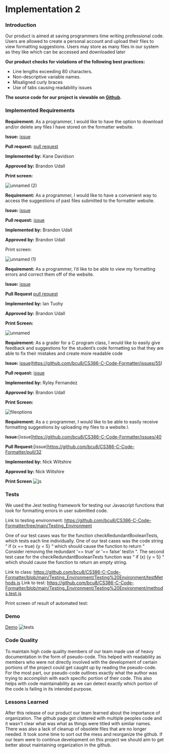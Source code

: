 
# Implementation 2

### Introduction

Our product is aimed at saving programmers time writing professional code. Users are allowed to create a personal account and upload their files to view formatting suggestions. Users may store as many files in our system as they like which can be accessed and downloaded later 

**Our product checks for violations of the following best practices:**
* Line lengths exceeding 80 characters.
* Non-descriptive variable names. 
* Misaligned curly braces
* Use of tabs causing readability issues

**The source code for our project is viewable on [Github](https://github.com/bcu8/CS386-C-Code-Formatter).**

### Implemented Requirements

**Requirement:** As a programmer, I would like to have the option to download and/or delete any files I have stored on the formatter website. 

**Issue:** [issue](https://github.com/bcu8/CS386-C-Code-Formatter/issues/60)

**Pull request:** [pull request](https://github.com/bcu8/CS386-C-Code-Formatter/pull/52)

**Implemented by:** Kane Davidson

**Approved by:** Brandon Udall 

**Print screen:**

![unnamed (2)](https://user-images.githubusercontent.com/102091712/235412628-c7c66847-107f-48ba-8e9c-35f3f2b6237c.png)


**Requirement:** As a programmer, I would like to have a convenient way to access the suggestions of past files submitted to the formatter website. 

**Issue:** [issue](https://github.com/bcu8/CS386-C-Code-Formatter/issues/59)

**Pull request:** [issue](https://github.com/bcu8/CS386-C-Code-Formatter/pull/50)

**Implemented by:** Brandon Udall

**Approved by:** Brandon Udall

Print screen: 

![unnamed (1)](https://user-images.githubusercontent.com/102091712/235412599-a4884390-3afb-49bc-adec-fa94d62f0210.png)


**Requirement:** As a programmer, I’d like to be able to view my formatting errors and correct them off of the website.

**Issue:** [issue](https://github.com/bcu8/CS386-C-Code-Formatter/issues/25)

**Pull Request** [pull request](https://github.com/bcu8/CS386-C-Code-Formatter/pull/43)

**Implemented by:** Ian Tuohy

**Approved by:** Brandon Udall

**Print Screen:**

![unnamed](https://user-images.githubusercontent.com/102091712/235412566-6ae08262-dde3-4b80-84cf-730eb36f2633.png)



**Requirement:** As a grader for a C program class, I would like to easily give feedback and suggestions for the student’s code formatting so that they are able to fix their mistakes and create more readable code

**Issue:** [issue](https://github.com/bcu8/CS386-C-Code-Formatter/issues/57)(https://github.com/bcu8/CS386-C-Code-Formatter/issues/55)

**Pull request:** [issue](https://github.com/bcu8/CS386-C-Code-Formatter/pull/54) 

**Implemented by:** Ryley Fernandez

**Approved by:** Brandon Udall

**Print Screen:** 

![fileoptions](https://user-images.githubusercontent.com/102091712/235412489-a1aa38fb-0355-4964-8222-7d6149a98804.png)

**Requirement:** As a c programmer, I would like to be able to easily receive formatting suggestions by uploading my files to a website.\

**Issue:**[issue]https://github.com/bcu8/CS386-C-Code-Formatter/issues/40

**Pull Request:**[issue]https://github.com/bcu8/CS386-C-Code-Formatter/pull/32

**Implemented by:** Nick Wiltshire

**Approved by:** Nick Wiltshire


**Print Screen**
![js](https://user-images.githubusercontent.com/102091712/235412440-b36088a8-928f-4e79-893f-1c4552f01399.png)


### Tests
We used the Jest testing framework for testing our Javascript functions that look for formatting errors in user submitted code. 

Link to testing environment: https://github.com/bcu8/CS386-C-Code-Formatter/tree/main/Testing_Environment

One of our test cases was for the function checkRedundantBooleanTests, which tests each line individually. One of our test cases was the code string “ if (x == true) {y = 5} “ which should cause the function to return “ Consider removing the redundant '== true' or '== false' test\n “. The second test case for the checkRedundantBooleanTests function was “ if (x) {y = 5} “ which should cause the function to return an empty string.

Link to class: https://github.com/bcu8/CS386-C-Code-Formatter/blob/main/Testing_Environment/Testing%20Environment/testMethods.js
Link to test: https://github.com/bcu8/CS386-C-Code-Formatter/blob/main/Testing_Environment/Testing%20Environment/methods.test.js

Print screen of result of automated test: 

### Demo
[Demo](https://youtu.be/1rftiBm3Zms) ![tests](https://user-images.githubusercontent.com/102091712/235412361-815a1eda-f1a9-4f0a-9127-930e72079f2b.png)


### Code Quality
To maintain high code quality members of our team made use of heavy documentation in the form of pseudo-code. This helped with readability as members who were not directly involved with the development of certain portions of the project could get caught up by reading the pseudo-code. For the most part, our pseudo-code outlines exactly what the author was trying to accomplish with each specific portion of their code. This also helps with code maintainability as we can detect exactly which portion of the code is failing in its intended purpose. 

### Lessons Learned
After this release of our product our team learned about the importance of organization. The github page got cluttered with multiple peoples code and it wasn't clear what was what as things were titled with similar names. There was also a lack of cleanup of obsolete files that are no longer needed. It took some time to sort out the mess and reorganize the github. If our team were to continue development on this project we should aim to get better about maintaining organization in the github. 


